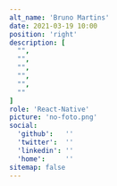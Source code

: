 ```yaml
---
alt_name: 'Bruno Martins'
date: 2021-03-19 10:00
position: 'right'
description: [
  "",
  "",
  "",
  "",
  "",
  ""
]
role: 'React-Native'
picture: 'no-foto.png'
social:
  'github':   ''
  'twitter':  ''
  'linkedin': ''
  'home':     ''
sitemap: false
---
```

